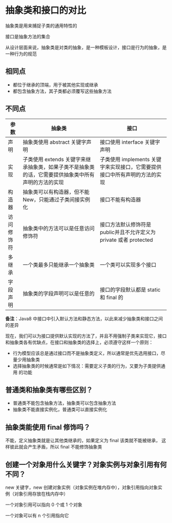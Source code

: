 # 抽象类和接口的对比

抽象类是用来捕捉子类的通用特性的

接口是抽象方法的集合

从设计层面来说，抽象类是对类的抽象，是一种模板设计，接口是行为的抽象，是一种行为的规范

## 相同点

- 都位于继承的顶端，用于被其他实现或继承
- 都包含抽象方法，其子类都必须覆写这些抽象方法

## **不同点**

| 参数       | 抽象类                                                       | 接口                                                         |
| ---------- | ------------------------------------------------------------ | ------------------------------------------------------------ |
| 声明       | 抽象类使用 abstract 关键字声明                               | 接口使用 interface 关键字声明                                |
| 实现       | 子类使用 extends 关键字来继承抽象类，如果子类不是抽象类的话，它需要提供抽象类中所有声明的方法的实现 | 子类使用 implements 关键字来实现接口，它需要提供接口中所有声明的方法的实现 |
| 构造器     | 抽象类可以有构造器，但不能 New，只能通过子类间接实例化       | 接口不能有构造器                                             |
| 访问修饰符 | 抽象类中的方法可以是任意访问修饰符                           | 接口方法默认修饰符是 public并且不允许定义为 private 或者 protected |
| 多继承     | 一个类最多只能继承一个抽象类                                 | 一个类可以实现多个接口                                       |
| 字段声明   | 抽象类的字段声明可以是任意的                                 | 接口的字段默认都是 static 和 final 的                        |

**备注**：Java8 中接口中引入默认方法和静态方法，以此来减少抽象类和接口之间的差异

现在，我们可以为接口提供默认实现的方法了，并且不用强制子类来实现它，接口和抽象类各有优缺点，在接口和抽象类的选择上，必须遵守这样一个原则： 

- 行为模型应该总是通过接口而不是抽象类定义，所以通常是优先选用接口，尽量少用抽象类
- 选择抽象类的时候通常是如下情况：需要定义子类的行为，又要为子类提供通用 的功能

## 普通类和抽象类有哪些区别？ 

- 普通类不能包含抽象方法，抽象类可以包含抽象方法
- 抽象类不能直接实例化，普通类可以直接实例化

## 抽象类能使用 final 修饰吗？ 

不能，定义抽象类就是让其他类继承的，如果定义为 final 该类就不能被继承， 这样彼此就会产生矛盾，所以 final 不能修饰抽象类

## 创建一个对象用什么关键字？对象实例与对象引用有何不同？ 

new 关键字，new 创建对象实例（对象实例在堆内存中），对象引用指向对象实例（对象引用存放在栈内存中）

一个对象引用可以指向 0 个或 1 个对象

一个对象可以有 n 个引用指向它